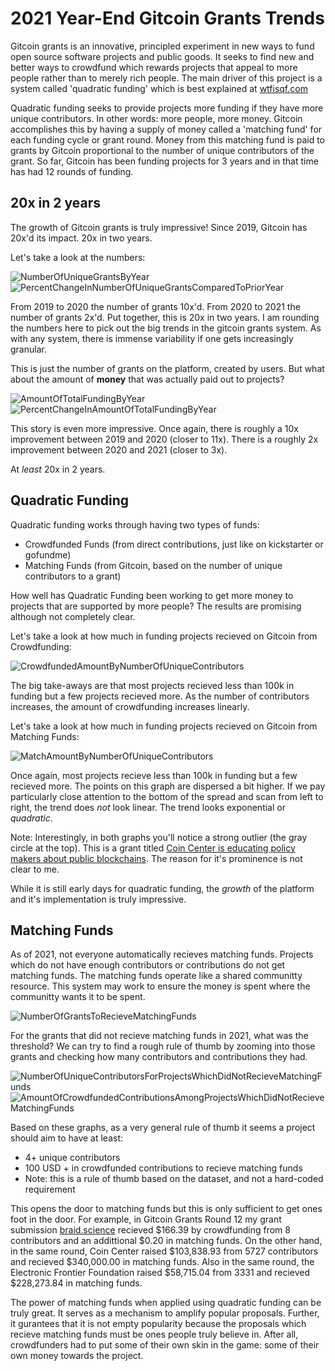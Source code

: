 # 2021 Year-End Gitcoin Grants Trends 

Gitcoin grants is an innovative, principled experiment in new ways to fund open source software projects and public goods. It seeks to find new and better ways to crowdfund which rewards projects that appeal to more people rather than to merely rich people.
The main driver of this project is a system called 'quadratic funding' which is best explained at [wtfisqf.com](https://wtfisqf.com/)

Quadratic funding seeks to provide projects more funding if they have more unique contributors. In other words: more people, more money. 
Gitcoin accomplishes this by having a supply of money called a 'matching fund' for each funding cycle or grant round. Money from this matching fund is paid to grants by Gitcoin proportional to the number of unique contributors of the grant.
So far, Gitcoin has been funding projects for 3 years and in that time has had 12 rounds of funding.

## 20x in 2 years
The growth of Gitcoin grants is truly impressive! Since 2019, Gitcoin has 20x'd its impact. 20x in two years. 

Let's take a look at the numbers:

![NumberOfUniqueGrantsByYear](NumberOfUniqueGrantsByYear.png)
![PercentChangeInNumberOfUniqueGrantsComparedToPriorYear](PercentChangeInNumberOfUniqueGrantsComparedToPriorYear.png)

From 2019 to 2020 the number of grants 10x'd. From 2020 to 2021 the number of grants 2x'd. Put together, this is 20x in two years. I am rounding the numbers here to pick out the big trends in the gitcoin grants system. As with any system, there is immense variability if one gets increasingly granular.

This is just the number of grants on the platform, created by users. But what about the amount of **money** that was actually paid out to projects?

![AmountOfTotalFundingByYear](AmountOfTotalFundingByYear.png)
![PercentChangeInAmountOfTotalFundingByYear](PercentChangeInAmountOfTotalFundingByYear.png)

This story is even more impressive. Once again, there is roughly a 10x improvement between 2019 and 2020 (closer to 11x). There is a roughly 2x improvement between 2020 and 2021 (closer to 3x).

At *least* 20x in 2 years.

## Quadratic Funding 

Quadratic funding works through having two types of funds:
- Crowdfunded Funds (from direct contributions, just like on kickstarter or gofundme) 
- Matching Funds (from Gitcoin, based on the number of unique contributors to a grant)

How well has Quadratic Funding been working to get more money to projects that are supported by more people? The results are promising although not completely clear. 

Let's take a look at how much in funding projects recieved on Gitcoin from Crowdfunding:

![CrowdfundedAmountByNumberOfUniqueContributors](CrowdfundedAmountByNumberOfUniqueContributors.png)

The big take-aways are that most projects recieved less than 100k in funding but a few projects recieved more. As the number of contributors increases, the amount of crowdfunding increases linearly.

Let's take a look at how much in funding projects recieved on Gitcoin from Matching Funds: 

![MatchAmountByNumberOfUniqueContributors](MatchAmountByNumberOfUniqueContributors.png)

Once again, most projects recieve less than 100k in funding but a few recieved more. The points on this graph are dispersed a bit higher. If we pay particularly close attention to the bottom of the spread and scan from left to right, the trend does *not* look linear.
The trend looks exponential or *quadratic*. 

Note: Interestingly, in both graphs you'll notice a strong outlier (the gray circle at the top). This is a grant titled [Coin Center is educating policy makers about public blockchains](https://gitcoin.co/grants/1668/coin-center-is-educating-policy-makers-about-publ). The reason for it's prominence is not clear to me. 

While it is still early days for quadratic funding, the *growth* of the platform and it's implementation is truly impressive. 

## Matching Funds

As of 2021, not everyone automatically recieves matching funds. Projects which do not have enough contributors or contributions do not get matching funds. The matching funds operate like a shared communitty resource. This system may work to ensure the money is spent where the communitty wants it to be spent. 

![NumberOfGrantsToRecieveMatchingFunds](NumberOfGrantsToRecieveMatchingFunds.png)

For the grants that did not recieve matching funds in 2021, what was the threshold? We can try to find a rough rule of thumb by zooming into those grants and checking how many contributors and contributions they had.

![NumberOfUniqueContributorsForProjectsWhichDidNotRecieveMatchingFunds](NumberOfUniqueContributorsForProjectsWhichDidNotRecieveMatchingFunds.png)
![AmountOfCrowdfundedContributionsAmongProjectsWhichDidNotRecieveMatchingFunds](AmountOfCrowdfundedContributionsAmongProjectsWhichDidNotRecieveMatchingFunds.png)

Based on these graphs, as a very general rule of thumb it seems a project should aim to have at least:
- 4+ unique contributors
- 100 USD + in crowdfunded contributions to recieve matching funds
- Note: this is a rule of thumb based on the dataset, and not a hard-coded requirement 

This opens the door to matching funds but this is only sufficient to get ones foot in the door. For example, in Gitcoin Grants Round 12 my grant submission [braid.science](https://gitcoin.co/grants/4097/braidscience) recieved $166.39 by crowdfunding from 8 contributors and an addittional $0.20 in matching funds.
On the other hand, in the same round, Coin Center raised $103,838.93 from 5727 contributors and recieved $340,000.00 in matching funds.
Also in the same round, the Electronic Frontier Foundation raised $58,715.04 from 3331 and recieved $228,273.84 in matching funds. 

The power of matching funds when applied using quadratic funding can be truly great. It serves as a mechanism to amplify popular proposals. Further, it gurantees that it is not empty popularity because the proposals which recieve matching funds must be ones people truly believe in. After all, crowdfunders had to put some of their own skin in the game: some of their own money towards the project.
